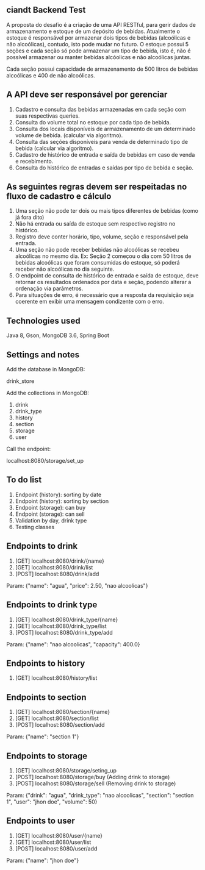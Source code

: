 
ciandt Backend Test
-----------------------------------------------------------------------------------------
A proposta do desafio é a criação de uma API RESTful, para gerir dados de
armazenamento e estoque de um depósito de bebidas. Atualmente o estoque é
responsável por armazenar dois tipos de bebidas (alcoólicas e não alcoólicas), contudo,
isto pode mudar no futuro. O estoque possui 5 seções e cada seção só pode armazenar
um tipo de bebida, isto é, não é possível armazenar ou manter bebidas alcóolicas e não
alcoólicas juntas.

Cada seção possui capacidade de armazenamento de 500 litros de bebidas alcoólicas e
400 de não alcoólicas.

A API deve ser responsável por gerenciar
-----------------------------------------------------------------------------------------
1. Cadastro e consulta das bebidas armazenadas em cada seção com suas
respectivas queries.
2. Consulta do volume total no estoque por cada tipo de bebida.
3. Consulta dos locais disponíveis de armazenamento de um determinado volume
de bebida. (calcular via algoritmo).
4. Consulta das seções disponíveis para venda de determinado tipo de bebida
(calcular via algoritmo).
5. Cadastro de histórico de entrada e saída de bebidas em caso de venda e
recebimento.
5. Consulta do histórico de entradas e saídas por tipo de bebida e seção.

As seguintes regras devem ser respeitadas no fluxo de cadastro e cálculo
-----------------------------------------------------------------------------------------
1. Uma seção não pode ter dois ou mais tipos diferentes de bebidas (como já fora
dito)
2. Não há entrada ou saída de estoque sem respectivo registro no histórico.
3. Registro deve conter horário, tipo, volume, seção e responsável pela entrada.
4. Uma seção não pode receber bebidas não alcoólicas se recebeu alcoólicas no
mesmo dia. Ex: Seção 2 começou o dia com 50 litros de bebidas alcoólicas que
foram consumidas do estoque, só poderá receber não alcoólicas no dia seguinte.
5. O endpoint de consulta de histórico de entrada e saída de estoque, deve retornar
os resultados ordenados por data e seção, podendo alterar a ordenação via
parâmetros.
6. Para situações de erro, é necessário que a resposta da requisição seja coerente
em exibir uma mensagem condizente com o erro.

Technologies used
-----------------------------------------------------------------------------------------
Java 8, Gson, MongoDB  3.6, Spring Boot

Settings and notes
-----------------------------------------------------------------------------------------
Add the database in MongoDB:

drink_store

Add the collections in MongoDB:

1. drink
2. drink_type
3. history
4. section
5. storage
6. user

Call the endpoint:

localhost:8080/storage/set_up

To do list
-----------------------------------------------------------------------------------------
1. Endpoint (history): sorting by date
2. Endpoint (history): sorting by section
3. Endpoint (storage): can buy
4. Endpoint (storage): can sell
5. Validation by day, drink type
6. Testing classes

Endpoints to drink
-----------------------------------------------------------------------------------------

1. [GET] localhost:8080/drink/{name}
2. [GET] localhost:8080/drink/list
3. [POST] localhost:8080/drink/add

Param: {"name": "agua", "price": 2.50, "nao alcoolicas"}

Endpoints to drink type
-----------------------------------------------------------------------------------------

1. [GET] localhost:8080/drink_type/{name}
2. [GET] localhost:8080/drink_type/list
3. [POST] localhost:8080/drink_type/add

Param: {"name": "nao alcoolicas", "capacity": 400.0}

Endpoints to history
-----------------------------------------------------------------------------------------

1. [GET] localhost:8080/history/list

Endpoints to section
-----------------------------------------------------------------------------------------

1. [GET] localhost:8080/section/{name}
2. [GET] localhost:8080/section/list
3. [POST] localhost:8080/section/add

Param: {"name": "section 1"}

Endpoints to storage
-----------------------------------------------------------------------------------------

1. [GET] localhost:8080/storage/seting_up
2. [POST] localhost:8080/storage/buy (Adding drink to storage)
3. [POST] localhost:8080/storage/sell (Removing drink to storage)

Param: {"drink": "agua", "drink_type": "nao alcoolicas", "section": "section 1", "user": "jhon doe", "volume": 50}

Endpoints to user
-----------------------------------------------------------------------------------------

1. [GET] localhost:8080/user/{name}
2. [GET] localhost:8080/user/list
3. [POST] localhost:8080/user/add

Param: {"name": "jhon doe"}
